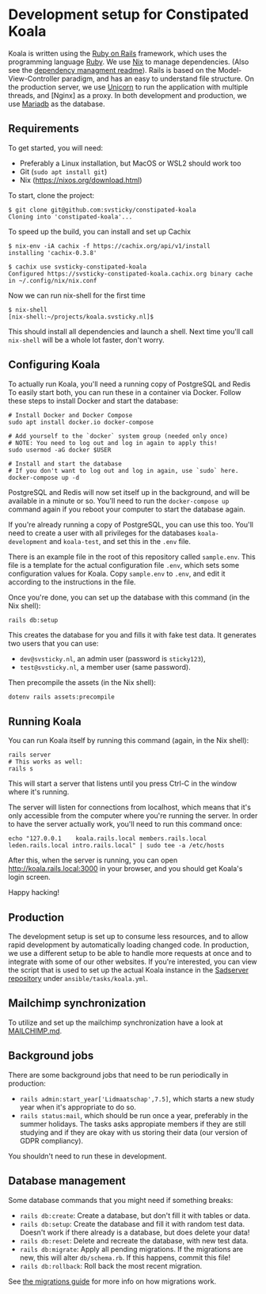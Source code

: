 # Development setup for Constipated Koala

Koala is written using the [Ruby on Rails] framework, which uses the
programming language [Ruby]. We use [Nix] to manage dependencies.
(Also see the [dependency managment readme](/DEPENDENCIES.md)).
Rails is based on the Model-View-Controller paradigm, and has an easy to
understand file structure. On the production server, we use [Unicorn] to run
the application with multiple threads, and [Nginx] as a proxy.
In both development and production, we use [Mariadb] as the database.

[Nix]: https://nixos.org/
[Mariadb]: https://mariadb.org
[Ruby on Rails]: https://guides.rubyonrails.org/getting_started.html
[Ruby]: https://www.ruby-lang.org/
[Unicorn]: https://bogomips.org/unicorn/

## Requirements

To get started, you will need:

- Preferably a Linux installation, but MacOS or WSL2 should work too
- Git (`sudo apt install git`)
- Nix (<https://nixos.org/download.html>)

To start, clone the project:

```console
$ git clone git@github.com:svsticky/constipated-koala
Cloning into 'constipated-koala'...
```

To speed up the build, you can install and set up Cachix

```console
$ nix-env -iA cachix -f https://cachix.org/api/v1/install
installing 'cachix-0.3.8'

$ cachix use svsticky-constipated-koala
Configured https://svsticky-constipated-koala.cachix.org binary cache in ~/.config/nix/nix.conf
```

Now we can run nix-shell for the first time

```console
$ nix-shell
[nix-shell:~/projects/koala.svsticky.nl]$
```

This should install all dependencies and launch a shell.
Next time you'll call `nix-shell` will be a whole lot faster, don't worry.

## Configuring Koala

To actually run Koala, you'll need a running copy of PostgreSQL and Redis
To easily start both, you can run these in a container via Docker.
Follow these steps to install Docker and start the database:

``` shell
# Install Docker and Docker Compose
sudo apt install docker.io docker-compose

# Add yourself to the `docker` system group (needed only once)
# NOTE: You need to log out and log in again to apply this!
sudo usermod -aG docker $USER

# Install and start the database
# If you don't want to log out and log in again, use `sudo` here.
docker-compose up -d
```

PostgreSQL and Redis will now set itself up in the background, and will be available in
a minute or so.
You'll need to run the `docker-compose up` command again if you
reboot your computer to start the database again.

If you're already running a copy of PostgreSQL, you can use this too.
You'll need to create a user with all privileges for the
databases `koala-development` and `koala-test`, and set this in the `.env` file.

There is an example file in the root of this repository called
`sample.env`. This file is a template for the actual configuration file
`.env`, which sets some configuration values for Koala. Copy
`sample.env` to `.env`, and edit it according to the
instructions in the file.

Once you're done, you can set up the database with this command (in the Nix shell):

```console
rails db:setup
```

This creates the database for you and fills it with fake test data.
It generates two users that you can use:

- `dev@svsticky.nl`, an admin user (password is `sticky123`),
- `test@svsticky.nl`, a member user (same password).

Then precompile the assets (in the Nix shell):

``` bash
dotenv rails assets:precompile
```

## Running Koala

You can run Koala itself by running this command (again, in the Nix shell):

```console
rails server
# This works as well:
rails s
```

This will start a server that listens until you press Ctrl-C in the window
where it's running.

The server will listen for connections from localhost, which means that it's
only accessible from the computer where you're running the server.
In order to have the server actually work, you'll need to run this command once:

```console
echo "127.0.0.1    koala.rails.local members.rails.local leden.rails.local intro.rails.local" | sudo tee -a /etc/hosts
```

After this, when the server is running, you can open
<http://koala.rails.local:3000> in your browser, and you should get Koala's login
screen.

Happy hacking!

## Production

The development setup is set up to consume less resources, and to allow rapid
development by automatically loading changed code. In production, we use
a different setup to be able to handle more requests at once and to integrate
with some of our other websites. If you're interested, you can view the script
that is used to set up the actual Koala instance in the [Sadserver repository]
under `ansible/tasks/koala.yml`.

[Sadserver repository]: https://github.com/svsticky/sadserver

## Mailchimp synchronization

To utilize and set up the mailchimp synchronization have a look at [MAILCHIMP.md](MAILCHIMP.md).

## Background jobs

There are some background jobs that need to be run periodically in production:

- `rails admin:start_year['Lidmaatschap',7.5]`, which starts a new study year
  when it's appropriate to do so.
- `rails status:mail`, which should be run once a year, preferably in the summer
  holidays. The tasks asks appropiate members if they are still studying and if
  they are okay with us storing their data (our version of GDPR compliancy).

You shouldn't need to run these in development.

## Database management

Some database commands that you might need if something breaks:

- `rails db:create`: Create a database, but don't fill it with tables or data.
- `rails db:setup`: Create the database and fill it with random test data.
  Doesn't work if there already is a database, but does delete your data!
- `rails db:reset`: Delete and recreate the database, with new test data.
- `rails db:migrate`: Apply all pending migrations. If the migrations are new,
  this will alter `db/schema.rb`. If this happens, commit this file!
- `rails db:rollback`: Roll back the most recent migration.

See [the migrations guide] for more info on how migrations work.

[the migrations guide]: https://guides.rubyonrails.org/active_record_migrations.html
